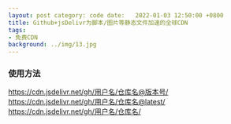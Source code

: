 ```yaml
---
layout: post category: code date:   2022-01-03 12:50:00 +0800
title: Github+jsDelivr为脚本/图片等静态文件加速的全球CDN
tags:
- 免费CDN
background: ../img/13.jpg
---
```




### 使用方法<br>
https://cdn.jsdelivr.net/gh/用户名/仓库名@版本号/<br>
https://cdn.jsdelivr.net/gh/用户名/仓库名@latest/<br>
https://cdn.jsdelivr.net/gh/用户名/仓库名/<br>